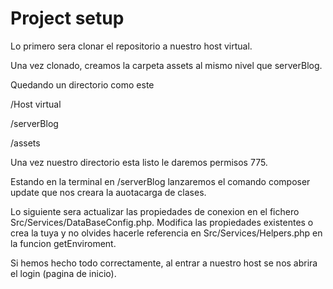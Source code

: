 # Project setup

Lo primero sera clonar el repositorio a nuestro host virtual.

Una vez clonado, creamos la carpeta assets al mismo nivel que serverBlog.

Quedando un directorio como este

/Host virtual

/serverBlog

/assets

Una vez nuestro directorio esta listo le daremos permisos 775.

Estando en la terminal en /serverBlog lanzaremos el comando composer update que nos creara la auotacarga de clases.

Lo siguiente sera actualizar las propiedades de conexion en el fichero Src/Services/DataBaseConfig.php. Modifica las propiedades existentes o crea la tuya y no olvides hacerle referencia en Src/Services/Helpers.php en la funcion getEnviroment.

Si hemos hecho todo correctamente, al entrar a nuestro host se nos abrira el login (pagina de inicio).